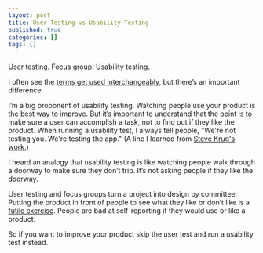 ```yaml
---
layout: post
title: User Testing vs Usability Testing
published: true
categories: []
tags: []
---
```



User testing. Focus group. Usability testing.

I often see the [terms get used interchangeably](https://twitter.com/DavidLCrow/status/528008693132980225), but there’s an important difference.

I’m a big proponent of usability testing. Watching people use your product is the best way to improve. But it’s important to understand that the point is to make sure a user can accomplish a task, not to find out if they like the product. When running a usability test, I always tell people, "We're not testing you. We're testing the app." (A line I learned from [Steve Krug's work.](http://www.amazon.com/Dont-Make-Me-Think-Usability/dp/0321344758))

I heard an analogy  that usability testing is like watching people walk through a doorway to make sure they don’t trip. It’s not asking people if they like the doorway.

User testing and focus groups turn a project into design by committee. Putting the product in front of people to  see what they like or don’t like is a [futile exercise](https://medium.com/@mulegirl/focus-groups-are-worthless-7d30891e58f1). People are bad at self-reporting if they would use or like a product. 

So if you want to improve your product skip the user test and run a usability test instead.
